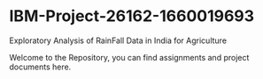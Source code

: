 # IBM-Project-26162-1660019693
Exploratory Analysis of RainFall Data in India for Agriculture

Welcome to the Repository, you can find assignments and project documents here.

